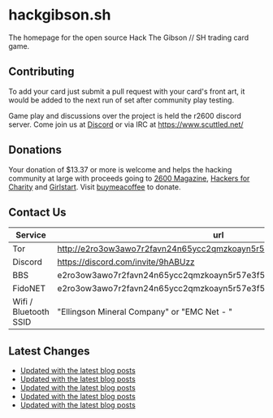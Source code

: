 # hackgibson.sh
The homepage for the open source Hack The Gibson // SH trading card game.


## Contributing

To add your card just submit a pull request with your card's front art, it would be added to the next run of set after community play testing.

Game play and discussions over the project is held the r2600 discord server. Come join us at [Discord](https://discord.com/invite/9hABUzz) or via IRC at https://www.scuttled.net/


## Donations

Your donation of $13.37 or more is welcome and helps the hacking community at large with proceeds going to [2600 Magazine](https://2600.com/), [Hackers for Charity](https://hackersforcharity.org) and [Girlstart](https://girlstart.org).  Visit [buymeacoffee](https://www.buymeacoffee.com/hackgibson.sh) to donate.


## Contact Us

Service | url
-|-
Tor | http://e2ro3ow3awo7r2favn24n65ycc2qmzkoayn5r57e3f56nvjwdcgg32ad.onion
Discord | https://discord.com/invite/9hABUzz
BBS | e2ro3ow3awo7r2favn24n65ycc2qmzkoayn5r57e3f56nvjwdcgg32ad.onion:23
FidoNET | e2ro3ow3awo7r2favn24n65ycc2qmzkoayn5r57e3f56nvjwdcgg32ad.onion:24554
Wifi / Bluetooth SSID | "Ellingson Mineral Company" or "EMC Net - <fidonet address>"

## Latest Changes
<!-- BLOG-POST-LIST:START -->
- [Updated with the latest blog posts](https://github.com/DFW2600/hackgibson.sh/commit/a02ef1132f73312a44eff8b8cb3e67676ca39e33)
- [Updated with the latest blog posts](https://github.com/DFW2600/hackgibson.sh/commit/fff9e3d2e753466634f184156c167328b1754b1e)
- [Updated with the latest blog posts](https://github.com/DFW2600/hackgibson.sh/commit/7a38847fd70967700e09f7c907f9dd91b143ffc2)
- [Updated with the latest blog posts](https://github.com/DFW2600/hackgibson.sh/commit/7b262a4d7bd1a5c8dda91c718157c7600bcd6c54)
- [Updated with the latest blog posts](https://github.com/DFW2600/hackgibson.sh/commit/268b1c80de94a59fca4d08fda6504b30ed00793e)
<!-- BLOG-POST-LIST:END -->
